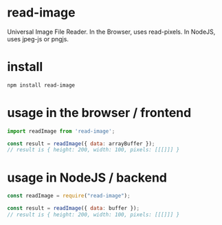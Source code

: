 # read-image
Universal Image File Reader.  In the Browser, uses read-pixels.  In NodeJS, uses jpeg-js or pngjs.

# install
```bash
npm install read-image
```

# usage in the browser / frontend
```js
import readImage from 'read-image';

const result = readImage({ data: arrayBuffer });
// result is { height: 200, width: 100, pixels: [[[]]] }
```

# usage in NodeJS / backend
```js
const readImage = require("read-image");

const result = readImage({ data: buffer });
// result is { height: 200, width: 100, pixels: [[[]]] }
```